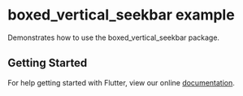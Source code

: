 # boxed_vertical_seekbar example

Demonstrates how to use the boxed_vertical_seekbar package.

## Getting Started

For help getting started with Flutter, view our online
[documentation](https://flutter.io/).
